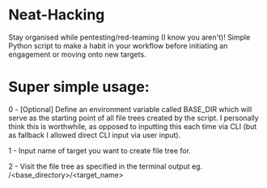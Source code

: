 # Neat-Hacking
Stay organised while pentesting/red-teaming (I know you aren't)! Simple Python script to make a habit in your workflow before initiating an engagement or moving onto new targets.

# Super simple usage:

0 - [Optional] Define an environment variable called BASE_DIR which will serve as the starting point of all file trees created by the script. I personally think this is worthwhile, as opposed to inputting this each time via CLI (but as fallback I allowed direct CLI input via user input).

1 - Input name of target you want to create file tree for.

2 - Visit the file tree as specified in the terminal output eg. /<base_directory>/<target_name>
